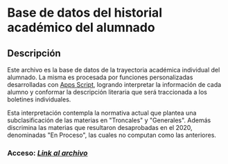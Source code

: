 # Base de datos del historial académico del alumnado

## Descripción

Este archivo es la base de datos de la trayectoria académica individual del alumnado. La misma es procesada por funciones personalizadas desarrolladas con [Apps Script](https://workspace.google.com/intl/es-419_ar/products/apps-script/), logrando interpretar la información de cada alumno y conformar la descripción literaria que será traccionada a los boletines individuales.

Esta interpretación contempla la normativa actual que plantea una subclasificación de las materias en "Troncales" y "Generales". Además discrimina las materias que resultaron desaprobadas en el 2020, denominadas "En Proceso", las cuales no computan como las anteriores.


### Acceso: ***[Link al archivo](https://docs.google.com/spreadsheets/d/15qSmO_CP4Mwf0XwFyY7r2oF6IAFDoz2Hsp-ApKa32uM/edit#gid=1441054723)***  
